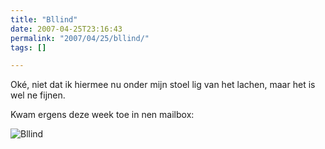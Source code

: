 ```yaml
---
title: "Bllind"
date: 2007-04-25T23:16:43
permalink: "2007/04/25/bllind/"
tags: []

---
```

Oké, niet dat ik hiermee nu onder mijn stoel lig van het lachen, maar het is wel ne fijnen.

Kwam ergens deze week toe in nen mailbox:

![Bllind](@images/posts/2007/04/bllind.jpg)
